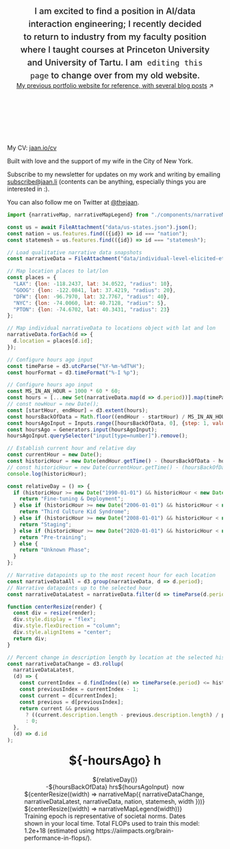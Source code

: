 <style>

.hero {
  display: flex;
  flex-direction: column;
  align-items: center;
  font-family: var(--sans-serif);
  margin: 4rem 0 8rem;
  text-wrap: balance;
  text-align: center;
}

.hero h1 {
  margin: 2rem 0;
  max-width: none;
  font-size: 14vw;
  font-weight: 900;
  line-height: 1;
  background: linear-gradient(30deg, var(--theme-foreground-focus), currentColor);
  -webkit-background-clip: text;
  -webkit-text-fill-color: transparent;
  background-clip: text;
}

.hero h2 {
  margin: 0;
  max-width: 34em;
  font-size: 20px;
  font-style: initial;
  font-weight: 500;
  line-height: 1.5;
  color: var(--theme-foreground-muted);
}

@media (min-width: 640px) {
  .hero h1 {
    font-size: 90px;
  }
}

</style>

<div class="hero">
  <h1>About Jaan</h1>
  <h2>I am excited to find a position in AI/data interaction engineering; I recently decided to return to industry from my faculty position where I taught courses at Princeton University and University of Tartu. I am &nbsp;<code style="font-size: 90%;">editing this page</code> to change over from my old website.</h2>
  <a href="https://jaan.io">My previous portfolio website for reference, with several blog posts<span style="display: inline-block; margin-left: 0.25rem;">↗︎</span></a>
</div>

My CV: [jaan.io/cv](https://jaan.io/cv)

Built with love and the support of my wife in the City of New York. 

<!-- <a rel="me" href="https://sigmoid.social/@jaan">Mastodon</a>   -->

Subscribe to my newsletter for updates on my work and writing by emailing <a href="mailto:subscribe@jaan.li">subscribe@jaan.li</a> (contents can be anything, especially things you are interested in :).

You can also follow me on Twitter at <a href="https://x.com/thejaan">@thejaan</a>.

```js
import {narrativeMap, narrativeMapLegend} from "./components/narrativeMap.js";
```

```js
const us = await FileAttachment("data/us-states.json").json();
const nation = us.features.find(({id}) => id === "nation");
const statemesh = us.features.find(({id}) => id === "statemesh");
```

```js
// Load qualitative narrative data snapshots
const narrativeData = FileAttachment("data/individual-level-elicited-ethnographic-narrative-data.csv").csv({typed: true});
```

```js
// Map location places to lat/lon
const places = {
  "LAX": {lon: -118.2437, lat: 34.0522, "radius": 10},
  "GOOG": {lon: -122.0841, lat: 37.4219, "radius": 20},
  "DFW": {lon: -96.7970, lat: 32.7767, "radius": 40},
  "NYC": {lon: -74.0060, lat: 40.7128, "radius": 5},
  "PTON": {lon: -74.6702, lat: 40.3431, "radius": 23}
};
```

```js
// Map individual narrativeData to locations object with lat and lon
narrativeData.forEach(d => {
  d.location = places[d.id];
});
```

```js
// Configure hours ago input
const timeParse = d3.utcParse("%Y-%m-%dT%H");
const hourFormat = d3.timeFormat("%-I %p");

// Configure hours ago input
const MS_IN_AN_HOUR = 1000 * 60 * 60;
const hours = [...new Set(narrativeData.map(d => d.period))].map(timeParse);
// const nowHour = new Date();
const [startHour, endHour] = d3.extent(hours);
const hoursBackOfData = Math.floor((endHour - startHour) / MS_IN_AN_HOUR) - 1;
const hoursAgoInput = Inputs.range([hoursBackOfData, 0], {step: 1, value: 0, width: 150});
const hoursAgo = Generators.input(hoursAgoInput);
hoursAgoInput.querySelector("input[type=number]").remove();
```

```js
// Establish current hour and relative day
const currentHour = new Date();
const historicHour = new Date(endHour.getTime() - (hoursBackOfData - hoursAgo) * MS_IN_AN_HOUR);
// const historicHour = new Date(currentHour.getTime() - (hoursBackOfData - hoursAgo) * MS_IN_AN_HOUR);
console.log(historicHour);

const relativeDay = () => {
  if (historicHour >= new Date("1990-01-01") && historicHour < new Date("2006-01-01")) {
    return "Fine-tuning & Deployment";
  } else if (historicHour >= new Date("2006-01-01") && historicHour < new Date("2008-01-01")) {
    return "Third Culture Kid Syndrome";
  } else if (historicHour >= new Date("2008-01-01") && historicHour < new Date("2020-01-01")) {
    return "Staging";
  } else if (historicHour >= new Date("2020-01-01") && historicHour < new Date("2030-01-01")) {
    return "Pre-training";
  } else {
    return "Unknown Phase";
  }
};
```


```js
// Narrative datapoints up to the most recent hour for each location
const narrativeDataAll = d3.group(narrativeData, d => d.period);
// Narrative datapoints up to the selected hour
const narrativeDataLatest = narrativeData.filter(d => timeParse(d.period) >= historicHour);
```



```js
function centerResize(render) {
  const div = resize(render);
  div.style.display = "flex";
  div.style.flexDirection = "column";
  div.style.alignItems = "center";
  return div;
}
```

<!-- ```js
// Percent change for most recent 2 hours of data by location
const narrativeDataChange = d3.rollup(narrativeData, (d) => ((d[hoursAgo]?.description.length - d[hoursAgo + 1]?.description.length) / d[hoursAgo]?.description.length) * 100, (d) => d["location"] );
``` -->

```js
// Percent change in description length by location at the selected historic hour
const narrativeDataChange = d3.rollup(
  narrativeDataLatest,
  (d) => {
    const currentIndex = d.findIndex((e) => timeParse(e.period) <= historicHour);
    const previousIndex = currentIndex - 1;
    const current = d[currentIndex];
    const previous = d[previousIndex];
    return current && previous
      ? ((current.description.length - previous.description.length) / previous.description.length) * 100
      : 0;
  },
  (d) => d.id
);
```

<div class="grid grid-cols-4">
  <div class="card grid-colspan-2 grid-rowspan-3">
    <figure style="max-width: none;">
      <div style="display: flex; flex-direction: column; align-items: center;">
        <h1 style="margin-top: 0.5rem;">${-hoursAgo} h</h1>
        <div>${relativeDay()}</div>
        <div style="display: flex; align-items: center;">
          <div>-${hoursBackOfData} hrs</div>
          ${hoursAgoInput}
          <div style="padding-left: 0.5rem;">now</div>
        </div>
      </div>
      ${centerResize((width) => narrativeMap({
        narrativeDataChange,
        narrativeDataLatest,
        narrativeData,
        nation,
        statemesh,
        width
      }))}
      ${centerResize((width) => narrativeMapLegend(width))}
      <figcaption>
        Training epoch is representative of societal norms. Dates shown in your local time. Total FLOPs used to train this model: 1.2e+18 (estimated using https://aiimpacts.org/brain-performance-in-flops/).
      </figcaption>
    </figure>
  </div>
</div>


